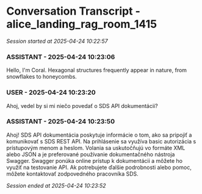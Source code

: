 # Conversation Transcript - alice_landing_rag_room_1415

*Session started at 2025-04-24 10:22:57*

### ASSISTANT - 2025-04-24 10:23:06

Hello, I'm Coral. Hexagonal structures frequently appear in nature, from snowflakes to honeycombs.

### USER - 2025-04-24 10:23:20

Ahoj, vedel by si mi niečo povedať o SDS API dokumentácii?

### ASSISTANT - 2025-04-24 10:23:50

Ahoj! SDS API dokumentácia poskytuje informácie o tom, ako sa pripojiť a komunikovať s SDS REST API. Na prihlásenie sa využíva basic autorizácia s prístupovým menom a heslom. Volania sa uskutočňujú vo formáte XML alebo JSON a je preferované používanie dokumentačného nástroja Swagger. Swagger ponúka online prístup k dokumentácii a môžete ho využiť na testovanie API. Ak potrebujete ďalšie podrobnosti alebo pomoc, môžete kontaktovať zodpovedného pracovníka SDS.

*Session ended at 2025-04-24 10:23:52*
